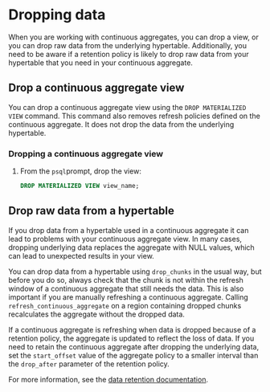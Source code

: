 # Dropping data
When you are working with continuous aggregates, you can drop a view, or you can
drop raw data from the underlying hypertable. Additionally, you need to be aware
if a retention policy is likely to drop raw data from your hypertable that you
need in your continuous aggregate.

## Drop a continuous aggregate view
You can drop a continuous aggregate view using the `DROP MATERIALIZED VIEW`
command. This command also removes refresh policies defined on the continuous
aggregate. It does not drop the data from the underlying hypertable.

<procedure>

### Dropping a continuous aggregate view
1.  From the `psql`prompt, drop the view:
    ```sql
    DROP MATERIALIZED VIEW view_name;
    ```

</procedure>

## Drop raw data from a hypertable
If you drop data from a hypertable used in a continuous aggregate it can lead to
problems with your continuous aggregate view. In many cases, dropping underlying
data replaces the aggregate with NULL values, which can lead to unexpected
results in your view.

You can drop data from a hypertable using `drop_chunks` in the usual way, but
before you do so, always check that the chunk is not within the refresh window
of a continuous aggregate that still needs the data. This is also important if
you are manually refreshing a continuous aggregate. Calling
`refresh_continuous_aggregate` on a region containing dropped chunks
recalculates the aggregate without the dropped data.

If a continuous aggregate is refreshing when data is dropped because of a
retention policy, the aggregate is updated to reflect the loss of data. If you
need to retain the continuous aggregate after dropping the underlying data, set
the `start_offset` value of the aggregate policy to a smaller interval than the
`drop_after` parameter of the retention policy.

For more information, see the
[data retention documentation][data-retention-with-continuous-aggregates]. 

[api-drop-chunks]: /api/:currentVersion:/hypertable/drop_chunks
[data-retention-with-continuous-aggregates]: /how-to-guides/data-retention/data-retention-with-continuous-aggregates
[api-add-retention-policy]: /api/:currentVersion:/data-retention/add_retention_policy
